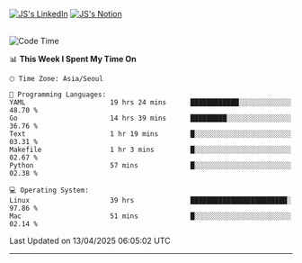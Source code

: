 
[![JS's LinkedIn](https://img.shields.io/badge/LinkedIn-blue?style=for-the-badge&logo=linkedin)](https://www.linkedin.com/in/jaeseung-lee-5a2a32139/) 
[![JS's Notion](https://img.shields.io/badge/Notion-black?style=for-the-badge&logo=notion)](https://bit.ly/ljswiki1) <br><br>
<!-- ![JS's GitHub stats](https://github-readme-stats-lemon-five.vercel.app/api?username=tkxkd0159&hide=contribs,prs,stars,issues&show_icons=true&theme=react&include_all_commits=true)   -->
<!-- ![Top Langs](https://github-readme-stats-lemon-five.vercel.app/api/top-langs/?username=tkxkd0159&layout=compact&hide=jupyter%20notebook,scss,html,css&langs_count=10)  -->


<!--START_SECTION:waka-->
![Code Time](http://img.shields.io/badge/Code%20Time-3%2C667%20hrs%2035%20mins-blue)

📊 **This Week I Spent My Time On** 

```text
🕑︎ Time Zone: Asia/Seoul

💬 Programming Languages: 
YAML                     19 hrs 24 mins      ████████████░░░░░░░░░░░░░   48.70 % 
Go                       14 hrs 39 mins      █████████░░░░░░░░░░░░░░░░   36.76 % 
Text                     1 hr 19 mins        █░░░░░░░░░░░░░░░░░░░░░░░░   03.31 % 
Makefile                 1 hr 3 mins         █░░░░░░░░░░░░░░░░░░░░░░░░   02.67 % 
Python                   57 mins             █░░░░░░░░░░░░░░░░░░░░░░░░   02.38 % 

💻 Operating System: 
Linux                    39 hrs              ████████████████████████░   97.86 % 
Mac                      51 mins             █░░░░░░░░░░░░░░░░░░░░░░░░   02.14 % 
```


 Last Updated on 13/04/2025 06:05:02 UTC
<!--END_SECTION:waka-->

---
<!---
<a href="https://github.com/tkxkd0159/books">
  <img align="center" src="https://github-readme-stats-lemon-five.vercel.app/api/pin/?username=tkxkd0159&repo=books&theme=react" />
</a>
-->

<!---
- 🔭 I’m currently working on ...
- 🌱 I’m currently learning blockchain and distributed network
- 👯 I’m looking to collaborate on ...
- 🤔 I’m looking for help with ...
- 💬 Ask me about ...
- 📫 How to reach me: ...
- 😄 Pronouns: ...
- ⚡ Fun fact: ...
-->
